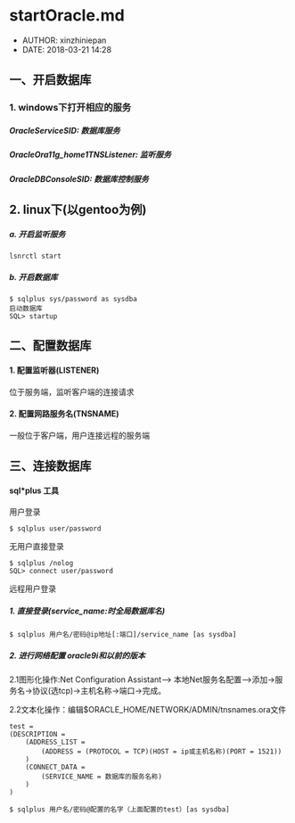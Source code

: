 #  startOracle.md
 - AUTHOR: xinzhiniepan
 - DATE: 2018-03-21 14:28

## 一、开启数据库
### 1. windows下打开相应的服务
##### OracleServiceSID: 数据库服务
##### OracleOra11g_home1TNSListener: 监听服务
##### OracleDBConsoleSID: 数据库控制服务

## 2. linux下(以gentoo为例)
##### a. 开启监听服务
```
lsnrctl start
```

##### b. 开启数据库
```
$ sqlplus sys/password as sysdba
启动数据库
SQL> startup
```

## 二、配置数据库
#### 1. 配置监听器(LISTENER)
位于服务端，监听客户端的连接请求
#### 2. 配置网路服务名(TNSNAME)
一般位于客户端，用户连接远程的服务端

## 三、连接数据库
#### sql*plus 工具
用户登录
```shell
$ sqlplus user/password
```

无用户直接登录
```shell
$ sqlplus /nolog
SQL> connect user/password
```

远程用户登录
##### 1. 直接登录(service_name:时全局数据库名)
```shell
$ sqlplus 用户名/密码@ip地址[:端口]/service_name [as sysdba]
```

##### 2. 进行网络配置 oracle9i和以前的版本
2.1图形化操作:Net Configuration Assistant--> 本地Net服务名配置-->添加->服务名->协议(选tcp)->主机名称->端口->完成。

2.2文本化操作：编辑$ORACLE_HOME/NETWORK/ADMIN/tnsnames.ora文件
```config
test =
(DESCRIPTION =
    (ADDRESS_LIST =
        (ADDRESS = (PROTOCOL = TCP)(HOST = ip或主机名称)(PORT = 1521))
    )
    (CONNECT_DATA =
        (SERVICE_NAME = 数据库的服务名称)
    )
)
```
```shell
$ sqlplus 用户名/密码@配置的名字（上面配置的test）[as sysdba]
```
